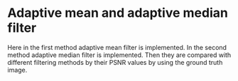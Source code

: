 # Adaptive mean and adaptive median filter
Here in the first method adaptive mean filter is implemented. In the second method adaptive median filter is implemented.
Then they are compared with different filtering methods by their PSNR values by using the ground truth image.

